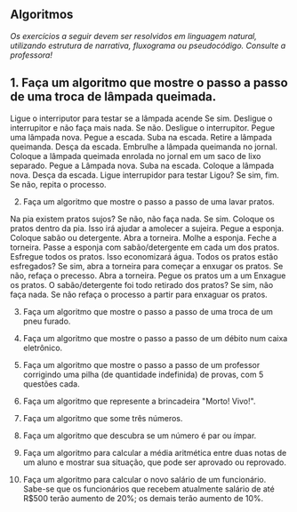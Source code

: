 ## Algoritmos

_Os exercícios a seguir devem ser resolvidos em linguagem natural, utilizando estrutura de narrativa, fluxograma ou pseudocódigo. Consulte a professora!_

## 1. Faça um algoritmo que mostre o passo a passo de uma troca de lâmpada queimada.
Ligue o interriputor para testar se a lâmpada acende 
Se sim. Desligue o interrupitor e não faça mais nada. 
Se não. Desligue o interrupitor.
Pegue uma lâmpada nova. 
Pegue a escada.
Suba na escada.
Retire a lâmpada queimanda.
Desça da escada.
Embrulhe a lâmpada queimanda no jornal. 
Coloque a lâmpada queimada enrolada no jornal em um saco de lixo separado. 
Pegue a Lâmpada nova. 
Suba na escada.
Coloque a lâmpada nova. 
Desça da escada.
Ligue interrupidor para testar
Ligou? Se sim, fim. 
Se não, repita o processo. 

2. Faça um algoritmo que mostre o passo a passo de uma lavar pratos.

Na pia existem pratos sujos? 
Se não, não faça nada. 
Se sim. 
Coloque os pratos dentro da pia. Isso irá ajudar a amolecer a sujeira. 
Pegue a esponja. 
Coloque sabão ou detergente. 
Abra a torneira.
Molhe a esponja.
Feche a torneira. 
Passe a esponja com sabão/detergente em cada um dos pratos. 
Esfregue todos os pratos. Isso economizará água. 
Todos os pratos estão esfregados? 
Se sim, abra a torneira para começar a enxugar os pratos.
Se não, refaça o precesso. 
Abra a torneira. 
Pegue os pratos um a um
Enxague os pratos.
O sabão/detergente foi todo retirado dos pratos?
Se sim, não faça nada. 
Se não refaça o processo a partir para enxaguar os pratos.


3. Faça um algoritmo que mostre o passo a passo de uma troca de um pneu furado.

4. Faça um algoritmo que mostre o passo a passo de um débito num caixa eletrônico.

5. Faça um algoritmo que mostre o passo a passo de um professor corrigindo uma pilha (de quantidade indefinida) de provas, com 5 questões cada.

6. Faça um algoritmo que represente a brincadeira "Morto! Vivo!".

7. Faça um algoritmo que some três números.

8. Faça um algoritmo que descubra se um número é par ou ímpar.

9. Faça um algoritmo para calcular a média aritmética entre duas notas de um aluno e mostrar sua situação, que pode ser aprovado ou reprovado.

10. Faça um algoritmo para calcular o novo salário de um funcionário. Sabe-se que os funcionários que recebem atualmente salário de até R$500 terão aumento de 20%; os demais terão aumento de 10%.
